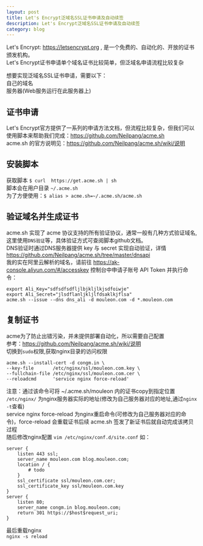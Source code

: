 ```yaml
---
layout: post
title: Let's Encrypt泛域名SSL证书申请及自动续签
description: Let's Encrypt泛域名SSL证书申请及自动续签
category: blog
---
```

Let's Encrypt: https://letsencrypt.org , 是一个免费的、自动化的、开放的证书颁发机构。  
Let's Encrypt证书申请单个域名证书比较简单，但泛域名申请流程比较复杂  

想要实现泛域名SSL证书申请，需要以下：  
自己的域名  
服务器(Web服务运行在此服务器上)    
## 证书申请  
Let's Encrypt官方提供了一系列的申请方法文档，但流程比较复杂，但我们可以使用脚本来帮助我们完成：https://github.com/Neilpang/acme.sh    
acme.sh 的官方说明见：https://github.com/Neilpang/acme.sh/wiki/说明  

## 安装脚本  
获取脚本
`$ curl  https://get.acme.sh | sh`  
脚本会在用户目录 `~/.acme.sh`  
为了方便使用：`$ alias > acme.sh=~/.acme.sh/acme.sh`  

## 验证域名并生成证书
acme.sh 实现了 acme 协议支持的所有验证协议，通常一般有几种方式验证域名,这里使用`DNS验证`等，具体验证方式可查阅脚本github文档。  
DNS验证时通过DNS服务器提供 key 与 secret 实现自动验证，详情
https://github.com/Neilpang/acme.sh/tree/master/dnsapi  
我的实在阿里云解析的域名，请前往 https://ak-console.aliyun.com/#/accesskey 控制台中申请子账号 API Token 并执行命令：  
```
export Ali_Key="sdfsdfsdfljlbjkljlkjsdfoiwje"
export Ali_Secret="jlsdflanljkljlfdsaklkjflsa"
acme.sh --issue --dns dns_ali -d mouleon.com -d *.mouleon.com
```
## 复制证书  
acme为了防止出错污染，并未提供部署自动化，所以需要自己配置  
参考：https://github.com/Neilpang/acme.sh/wiki/说明  
切换到`sudo`权限,获取nginx目录的访问权限  
```
acme.sh --install-cert -d congm.in \
--key-file       /etc/nginx/ssl/mouleon.com.key \
--fullchain-file /etc/nginx/ssl/mouleon.com.cer \
--reloadcmd      'service nginx force-reload'
```
注意：通过该命令可将 ~/.acme.sh/mouleon 内的证书copy到指定位置  
`/etc/nginx/` 为nginx服务器实际的地址(修改为自己服务器对应的地址,通过`nginx -t`查看)  
service nginx force-reload 为nginx重启命令(可修改为自己服务器对应的命令)，force-reload 会重载证书后续 acme.sh 签发了新证书后就自动完成该拷贝过程  
随后修改nginx配置  `vim /etc/nginx/conf.d/site.conf`
如：   
```
server {
    listen 443 ssl;
    server_name mouleon.com blog.mouleon.com;
    location / {
        # todo
    }
    ssl_certificate ssl/mouleon.com.cer;
    ssl_certificate_key ssl/mouleon.com.key
}
server {
    listen 80;
    server_name congm.in blog.mouleon.com;
    return 301 https://$host$request_uri;
}
```  
最后重载nginx  
`nginx -s reload`

